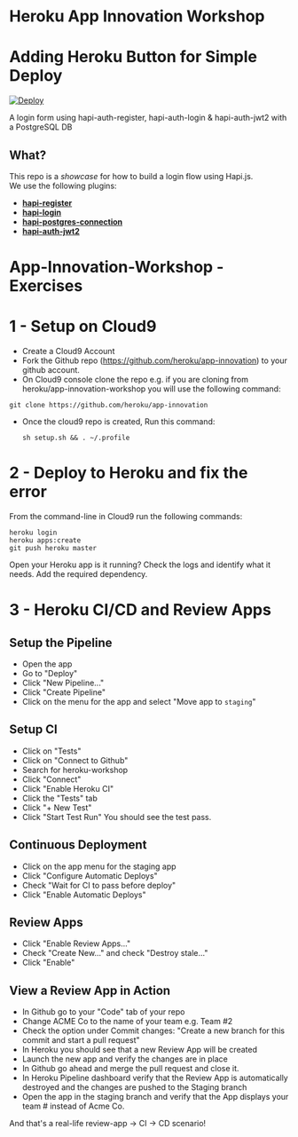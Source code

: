 # Heroku App Innovation Workshop

# Adding Heroku Button for Simple Deploy
<a href="https://heroku.com/deploy">
  <img src="https://www.herokucdn.com/deploy/button.svg" alt="Deploy">
</a>

A login form using hapi-auth-register, hapi-auth-login &amp; hapi-auth-jwt2 with a PostgreSQL DB

## What?
This repo is a *showcase* for how to build a login flow using Hapi.js.  
We use the following plugins:
+ [**hapi-register**](https://github.com/dwyl/hapi-register)
+ [**hapi-login**](https://github.com/dwyl/hapi-login)
+ [**hapi-postgres-connection**](https://github.com/dwyl/hapi-postgres-connection)
+ [**hapi-auth-jwt2**](https://github.com/dwyl/hapi-auth-jwt2)

# App-Innovation-Workshop - Exercises

# 1 - Setup on Cloud9
- Create a Cloud9 Account
- Fork the Github repo (https://github.com/heroku/app-innovation) to your github account.
- On Cloud9 console clone the repo e.g. if you are cloning from heroku/app-innovation-workshop you will use the following command:
```
git clone https://github.com/heroku/app-innovation
```
- Once the cloud9 repo is created, Run this command:
  ```
  sh setup.sh && . ~/.profile
  ```

  
# 2 - Deploy to Heroku and fix the error
From the command-line in Cloud9 run the following commands:
```
heroku login
heroku apps:create
git push heroku master
```
Open your Heroku app is it running? 
Check the logs and identify what it needs.
Add the required dependency.

# 3 - Heroku CI/CD and Review Apps
## Setup the Pipeline
- Open the app
- Go to "Deploy"
- Click "New Pipeline..."
- Click "Create Pipeline"
- Click on the menu for the app and select "Move app to `staging`"

## Setup CI
- Click on "Tests"
- Click on "Connect to Github"
- Search for heroku-workshop
- Click "Connect"
- Click "Enable Heroku CI"
- Click the "Tests" tab
- Click "+ New Test"
- Click "Start Test Run"
You should see the test pass.

## Continuous Deployment
- Click on the app menu for the staging app
- Click "Configure Automatic Deploys"
- Check "Wait for CI to pass before deploy"
- Click "Enable Automatic Deploys"

## Review Apps
- Click "Enable Review Apps..."
- Check "Create New..." and check "Destroy stale..."
- Click "Enable"

## View a Review App in Action
- In Github go to your "Code" tab of your repo
- Change ACME Co to the name of your team e.g. Team #2
- Check the option under Commit changes: "Create a new branch for this commit and start a pull request"
- In Heroku you should see that a new Review App will be created
- Launch the new app and verify the changes are in place
- In Github go ahead and merge the pull request and close it.
- In Heroku Pipeline dashboard verify that the Review App is automatically destroyed and the changes are pushed to the Staging branch
- Open the app in the staging branch and verify that the App displays your team # instead of Acme Co.

And that's a real-life review-app -> CI -> CD scenario!
